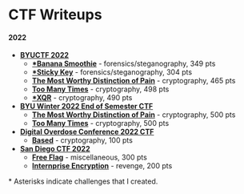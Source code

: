 # CTF Writeups

#### 2022
- [<b>BYUCTF 2022</b>](./byuctf-22)
	- [<b>*Banana Smoothie</b>](./banana-smoothie) - forensics/steganography, 349 pts
	- [<b>*Sticky Key</b>](./sticky-key) - forensics/steganography, 304 pts
	- [<b>The Most Worthy Distinction of Pain</b>](./themostworthydistinctionofpain) - cryptography, 465 pts
	- [<b>Too Many Times</b>](./toomanytimes) - cryptography, 498 pts
	- [<b>*XQR</b>](./xqr) - cryptography, 490 pts
- [<b>BYU Winter 2022 End of Semester CTF</b>](./byuctf-w22)
	- [<b>The Most Worthy Distinction of Pain</b>](./themostworthydistinctionofpain) - cryptography, 500 pts
	- [<b>Too Many Times</b>](./toomanytimes) - cryptography, 500 pts
- [<b>Digital Overdose Conference 2022 CTF</b>](./doctf-22)
	- [<b>Based</b>](./doctf-22/based) - cryptography, 100 pts
- [<b>San Diego CTF 2022</b>](./sdctf-22)
	- [<b>Free Flag</b>](./sdctf-22/free-flag) - miscellaneous, 300 pts
	- [<b>Internprise Encryption</b>](./sdctf-22/internprise-encryption) - revenge, 200 pts

\* Asterisks indicate challenges that I created.
